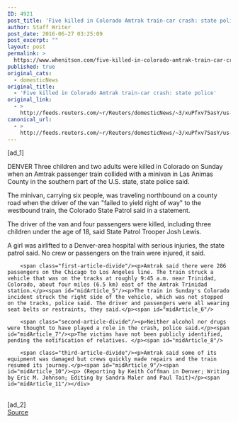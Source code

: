 ```yaml
---
ID: 4921
post_title: 'Five killed in Colorado Amtrak train-car crash: state police'
author: Staff Writer
post_date: 2016-06-27 03:25:09
post_excerpt: ""
layout: post
permalink: >
  https://www.whenitson.com/five-killed-in-colorado-amtrak-train-car-crash-state-police/
published: true
original_cats:
  - domesticNews
original_title:
  - 'Five killed in Colorado Amtrak train-car crash: state police'
original_link:
  - >
    http://feeds.reuters.com/~r/Reuters/domesticNews/~3/xuPfxv75asY/us-colorado-train-idUSKCN0ZC162
canonical_url:
  - >
    http://feeds.reuters.com/~r/Reuters/domesticNews/~3/xuPfxv75asY/us-colorado-train-idUSKCN0ZC162
---
```

 [ad_1]
<br><div id="articleText">
<span id="midArticle_start"/>

<span id="midArticle_0"/><span class="focusParagraph" readability="5"><p><span class="articleLocation">DENVER</span> Three children and two adults were killed in Colorado on Sunday when an Amtrak passenger train collided with a minivan in Las Animas County in the southern part of the U.S. state, state police said.</p></span><span id="midArticle_1"/><p>The minivan, carrying six people, was traveling northbound on a county road when the driver of the van "failed to yield right of way" to the westbound train, the Colorado State Patrol said in a statement.</p><span id="midArticle_2"/><p>The driver of the van and four passengers were killed, including three children under the age of 18, said State Patrol Trooper Josh Lewis. </p><span id="midArticle_3"/><p>A girl was airlifted to a Denver-area hospital with serious injuries, the state patrol said. No crew or passengers on the train were injured, it said.</p><span id="midArticle_4"/>
        
        <span class="first-article-divide"/><p>Amtrak said there were 286 passengers on the Chicago to Los Angeles line. The train struck a vehicle that was on the tracks at roughly 9:45 a.m. near Trinidad, Colorado, about four miles (6.5 km) east of the Amtrak Trinidad station.</p><span id="midArticle_5"/><p>The train in Sunday's Colorado incident struck the right side of the vehicle, which was not stopped on the tracks, police said. The driver and passengers were all wearing seat belts or restraints, they said.</p><span id="midArticle_6"/>
        
        <span class="second-article-divide"/><p>Neither alcohol nor drugs were thought to have played a role in the crash, police said.</p><span id="midArticle_7"/><p>The victims have not been publicly identified, pending the notification of relatives. </p><span id="midArticle_8"/>
        
        <span class="third-article-divide"/><p>Amtrak said some of its equipment was damaged but crews quickly made repairs and the train resumed its journey.</p><span id="midArticle_9"/><span id="midArticle_10"/><p> (Reporting by Keith Coffman in Denver; Writing by Eric M. Johnson; Editing by Sandra Maler and Paul Tait)</p><span id="midArticle_11"/></div>
<br>[ad_2]
<br><a href="http://feeds.reuters.com/~r/Reuters/domesticNews/~3/xuPfxv75asY/us-colorado-train-idUSKCN0ZC162">Source </a>